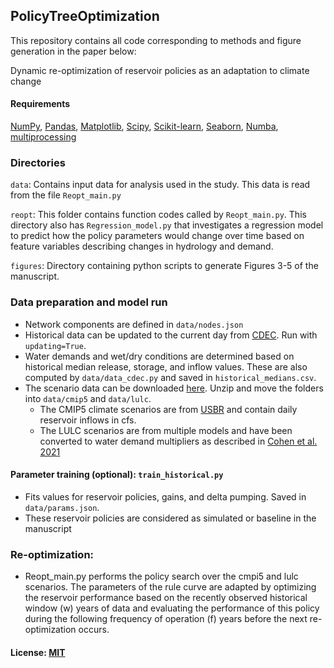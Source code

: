 ## PolicyTreeOptimization
This repository contains all code corresponding to methods and figure generation in the paper below:

Dynamic re-optimization of reservoir policies as an adaptation to climate change

#### Requirements
[NumPy](https://numpy.org/), [Pandas](https://pandas.pydata.org/), [Matplotlib](https://matplotlib.org/), [Scipy](https://scipy.org/), [Scikit-learn](https://scikit-learn.org/stable/), [Seaborn](https://seaborn.pydata.org/), [Numba](https://numba.pydata.org/),  [multiprocessing](https://docs.python.org/3/library/multiprocessing.html)

### Directories

``data``: Contains input data for analysis used in the study. This data is read from the file ``Reopt_main.py``

``reopt``: This folder contains function codes called by ``Reopt_main.py``. This directory also has ``Regression_model.py`` that investigates a regression model to predict how the policy parameters would change over time based on feature variables describing changes in hydrology and demand.

``figures``: Directory containing python scripts to generate Figures 3-5 of the manuscript.

### Data preparation and model run
* Network components are defined in `data/nodes.json`
* Historical data can be updated to the current day from [CDEC](https://cdec.water.ca.gov/). Run with `updating=True`.
* Water demands and wet/dry conditions are determined based on historical median release, storage, and inflow values. These are also computed by `data/data_cdec.py` and saved in `historical_medians.csv`. 
* The scenario data can be downloaded [here](https://www.dropbox.com/s/gmgujninm02l0e8/scenario_data.zip?dl=1). Unzip and move the folders into `data/cmip5` and `data/lulc`. 
  - The CMIP5 climate scenarios are from [USBR](https://gdo-dcp.ucllnl.org/downscaled_cmip_projections/dcpInterface.html#About) and contain daily reservoir inflows in cfs. 
  - The LULC scenarios are from multiple models and have been converted to water demand multipliers as described in [Cohen et al. 2021](https://agupubs.onlinelibrary.wiley.com/doi/abs/10.1029/2021WR030433)

#### Parameter training (optional): `train_historical.py`
* Fits values for reservoir policies, gains, and delta pumping. Saved in `data/params.json`.
* These reservoir policies are considered as simulated or baseline in the manuscript

### Re-optimization: 
* Reopt_main.py performs the policy search over the cmpi5 and lulc scenarios. The parameters of the rule curve are adapted by optimizing the reservoir performance based on the recently observed historical window (w) years of data and evaluating the performance of this policy during the following frequency of operation (f) years before the next re-optimization occurs.

#### License: [MIT](LICENSE.md)
